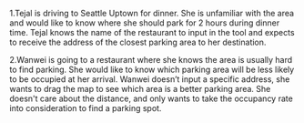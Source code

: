 1.Tejal is driving to Seattle Uptown for dinner. She is unfamiliar with the area and would like to know where she should park for 2 hours during dinner time. Tejal knows the name of the restaurant to input in the tool and expects to receive the address of the closest parking area to her destination.

2.Wanwei is going to a restaurant where she knows the area is usually hard to find parking. She would like to know which parking area will be less likely to be occupied at her arrival. Wanwei doesn’t input a specific address, she wants to drag the map to see which area is a better parking area. She doesn't care about the distance, and only wants to take the occupancy rate into consideration to find a parking spot.
